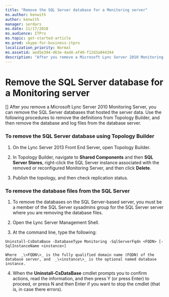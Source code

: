 ```yaml
---
title: "Remove the SQL Server database for a Monitoring server"
ms.author: kenwith
author: kenwith
manager: serdars
ms.date: 11/17/2018
ms.audience: ITPro
ms.topic: get-started-article
ms.prod: skype-for-business-itpro
localization_priority: Normal
ms.assetid: aed5e394-d63e-4ad4-af40-f12d3a044344
description: "After you remove a Microsoft Lync Server 2010 Monitoring Server, you can remove the SQL Server databases that hosted the server data. Use the following procedures to remove the definitions from Topology Builder, and then remove the database and log files from the database server."
---
```


# Remove the SQL Server database for a Monitoring server
[]
After you remove a Microsoft Lync Server 2010 Monitoring Server, you can remove the SQL Server databases that hosted the server data. Use the following procedures to remove the definitions from Topology Builder, and then remove the database and log files from the database server.
  
### To remove the SQL Server database using Topology Builder

1. On the Lync Server 2013 Front End Server, open Topology Builder.
    
2. In Topology Builder, navigate to **Shared Components** and then **SQL Server Stores**, right-click the SQL Server instance associated with the removed or reconfigured Monitoring Server, and then click **Delete**.
    
3. Publish the topology, and then check replication status.
    
### To remove the database files from the SQL Server

1. To remove the databases on the SQL Server-based server, you must be a member of the SQL Server sysadmins group for the SQL Server server where you are removing the database files.
    
2. Open the Lync Server Management Shell.
    
3. At the command line, type the following:
    
  ```
  Uninstall-CsDataBase -DatabaseType Monitoring -SqlServerFqdn <FQDN> [-SqlInstanceName <instance>]
  ```

    Where  _\<FQDN\>_ is the fully qualified domain name (FQDN) of the database server, and  _\<instance\>_ is the optional named database instance. 
    
4. When the **Uninstall-CsDataBase** cmdlet prompts you to confirm actions, read the information, and then press Y (or press Enter) to proceed, or press N and then Enter if you want to stop the cmdlet (that is, in case there errors). 
    

